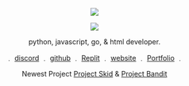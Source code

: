 <p align="center">  
<img src="https://i.pinimg.com/originals/3c/aa/90/3caa90f097e3003cac05b398f47918e5.gif">
<p align="center">
<img src="https://komarev.com/ghpvc/?username=misspoken69&color=000000">
</p>
<p align="center">
python, javascript, go, & html developer.
<p align="center"> 
   ﹒
    <a href="https://discord.gg/czWf5CX6">discord</a>
   ﹒
    <a href="https://github.com/LunaaSan">github</a>
   ﹒
    <a href="https://replit.com/@SkidLunaa">Replit</a>
   ﹒
    <a href="https://dashboard.skidlunaa.repl.co/">website</a>
   ﹒
    <a href="https://home.skidlunaa.repl.co/">Portfolio</a>
   ﹒
</p>
<p align="center">Newest Project <a href="https://github.com/LunaaSan/Project-Skid">Project Skid</a> & <a href="https://github.com/LunaaSan/BanditBot">Project Bandit</a></p>
